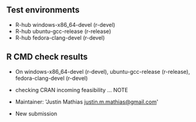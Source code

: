 ## Test environments
- R-hub windows-x86_64-devel (r-devel)
- R-hub ubuntu-gcc-release (r-release)
- R-hub fedora-clang-devel (r-devel)

## R CMD check results
- On windows-x86_64-devel (r-devel), ubuntu-gcc-release (r-release), fedora-clang-devel (r-devel)
- checking CRAN incoming feasibility ... NOTE
- Maintainer: 'Justin Mathias <justin.m.mathias@gmail.com>'
  
- New submission
